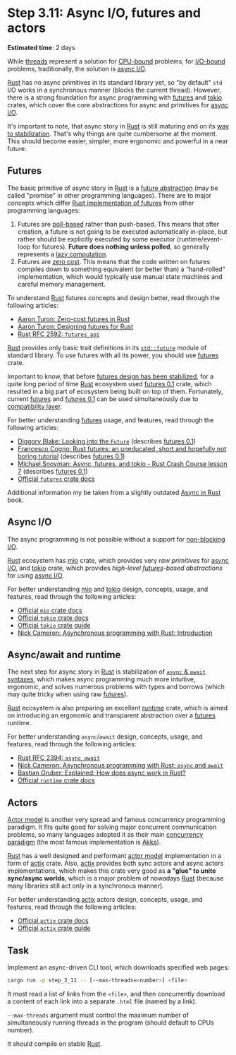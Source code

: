 Step 3.11: Async I/O, futures and actors
========================================

__Estimated time__: 2 days

While [threads](../3_10_threads) represent a solution for [CPU-bound] problems, for [I/O-bound] problems, traditionally, the solution is [async I/O][1].

[Rust] has no async primitives in its standard library yet, so "by default" `std` I/O works in a synchronous manner (blocks the current thread). However, there is a strong foundation for async programming with [futures] and [tokio] crates, which cover the core abstractions for async and primitives for [async I/O][1].

It's important to note, that async story in [Rust] is still maturing and on its [way to stabilization][2]. That's why things are quite cumbersome at the moment. This should become easier, simpler, more ergonomic and powerful in a near future.




## Futures

The basic primitive of async story in [Rust] is a [future abstraction][3] (may be called "promise" in other programming languages). There are to major concepts which differ [Rust implementation of futures][4] from other programming languages:
1. Futures are [poll-based][5] rather than push-based. This means that after creation, a future is not going to be executed automatically in-place, but rather should be explicitly executed by some executor (runtime/event-loop for futures). __Future does nothing unless polled__, so generally represents a [lazy computation][7].
2. Futures are [zero cost][7]. This means that the code written on futures compiles down to something equivalent (or better than) a “hand-rolled” implementation, which would typically use manual state machines and careful memory management.

To understand [Rust] futures concepts and design better, read through the following articles:
- [Aaron Turon: Zero-cost futures in Rust][6]
- [Aaron Turon: Designing futures for Rust][4]
- [Rust RFC 2592: `futures_api`][8]

[Rust] provides only basic trait definitions in its [`std::future`] module of standard library. To use futures with all its power, you should use [futures] crate.

Important to know, that before [futures design has been stabilized][8], for a quite long period of time [Rust] ecosystem used [futures 0.1] crate, which resulted in a big part of ecosystem being built on top of them. Fortunately, current [futures] and [futures 0.1] can be used simultaneously due to [compatibility layer][9].

For better understanding [futures] usage, and features, read through the following articles:
- [Diggory Blake: Looking into the `Future`][10] (describes [futures 0.1])
- [Francesco Cogno: Rust futures: an uneducated, short and hopefully not boring tutorial][11] (describes [futures 0.1])
- [Michael Snoyman: Async, futures, and tokio - Rust Crash Course lesson 7][12] (describes [futures 0.1])
- [Official `futures` crate docs][futures]

Additional information my be taken from a slightly outdated [Async in Rust] book.




## Async I/O

The async programming is not possible without a support for [non-blocking I/O][1].

[Rust] ecosystem has [mio] crate, which provides very _raw primitives_ for [async I/O][1], and [tokio] crate, which provides _high-level [futures]-based abstractions_ for using [async I/O][1].

For better understanding [mio] and [tokio] design, concepts, usage, and features, read through the following articles:
- [Official `mio` crate docs][mio]
- [Official `tokio` crate docs][tokio]
- [Official `tokio` crate guide][13]
- [Nick Cameron: Asynchronous programming with Rust: Introduction][14]




## Async/await and runtime

The next step for async story in [Rust] is stabilization of [`async` & `await` syntaxes][20], which makes async programming much more intuitive, ergonomic, and solves numerous problems with types and borrows (which may quite tricky when using raw [futures]).

[Rust] ecosystem is also preparing an excellent [runtime] crate, which is aimed on introducing an ergonomic and transparent abstraction over a [futures] runtime.

For better understanding `async`/`await` design, concepts, usage, and features, read through the following articles:
- [Rust RFC 2394: `async_await`][20]
- [Nick Cameron: Asynchronous programming with Rust: `async` and `await`][21]
- [Bastian Gruber: Explained: How does async work in Rust?][22]
- [Official `runtime` crate docs][runtime]




## Actors

[Actor model][41] is another very spread and famous concurrency programming paradigm. It fits quite good for solving major concurrent communication problems, so many languages adopted it as their main [concurrency paradigm][2] (the most famous implementation is [Akka]).

[Rust] has a well designed and performant [actor model][41] implementation in a form of [actix] crate. Also, [actix] provides both sync actors and async actors implementations, which makes this crate very good as __a "glue" to unite sync/async worlds__, which is a major problem of nowadays [Rust] (because many libraries still act only in a synchronous manner).

For better understanding [actix] actors design, concepts, usage, and features, read through the following articles:
- [Official `actix` crate docs][actix]
- [Official `actix` crate guide][43]




## Task

Implement an async-driven CLI tool, which downloads specified web pages:
```bash
cargo run -p step_3_11 -- [--max-threads=<number>] <file>
```
It must read a list of links from the `<file>`, and then concurrently download a content of each link into a separate `.html` file (named by a link).

`--max-threads` argument must control the maximum number of simultaneously running threads in the program (should default to CPUs number).

It should compile on stable [Rust].





[actix]: https://docs.rs/actix
[Akka]: https://akka.io
[Async in Rust]: https://rust-lang.github.io/async-book/index.html
[CPU-bound]: https://en.wikipedia.org/wiki/CPU-bound
[futures]: https://docs.rs/futures-preview
[futures 0.1]: https://docs.rs/futures/0.1
[futures 0.2]: https://docs.rs/futures/0.2
[I/O-bound]: https://en.wikipedia.org/wiki/I/O_bound
[mio]: https://docs.rs/mio
[runtime]: https://docs.rs/runtime
[Rust]: https://www.rust-lang.org
[`std::future`]: https://doc.rust-lang.org/std/future/index.html
[tokio]: https://docs.rs/tokio

[1]: https://en.wikipedia.org/wiki/Asynchronous_I/O
[2]: https://areweasyncyet.rs
[3]: https://en.wikipedia.org/wiki/Futures_and_promises
[4]: https://aturon.github.io/blog/2016/09/07/futures-design
[5]: http://aturon.github.io/blog/2016/09/07/futures-design/#what-worked-the-demand-driven-aka-readiness-based-approach
[6]: https://aturon.github.io/blog/2016/08/11/futures
[7]: https://en.wikipedia.org/wiki/Lazy_evaluation
[8]: https://rust-lang.github.io/rfcs/2592-futures.html
[9]: https://rust-lang-nursery.github.io/futures-rs/blog/2019/04/18/compatibility-layer.html
[10]: https://gist.github.com/Diggsey/6f924bf3f741bcdffd240faee102fe92
[11]: https://dev.to/mindflavor/rust-futures-an-uneducated-short-and-hopefully-not-boring-tutorial---part-1-3k3
[12]: https://www.snoyman.com/blog/2018/12/rust-crash-course-07-async-futures-tokio
[13]: https://tokio.rs/docs/overview
[14]: https://github.com/nrc/apr-intro/blob/master/intro.md
[20]: https://rust-lang.github.io/rfcs/2394-async_await.html
[21]: https://github.com/nrc/apr-intro/blob/master/async-await.md
[22]: https://dev.to/gruberb/explained-how-does-async-work-in-rust-46f8
[41]: https://en.wikipedia.org/wiki/Actor_model
[42]: https://en.wikipedia.org/wiki/Concurrency_(computer_science)
[43]: https://actix.rs/book/actix
